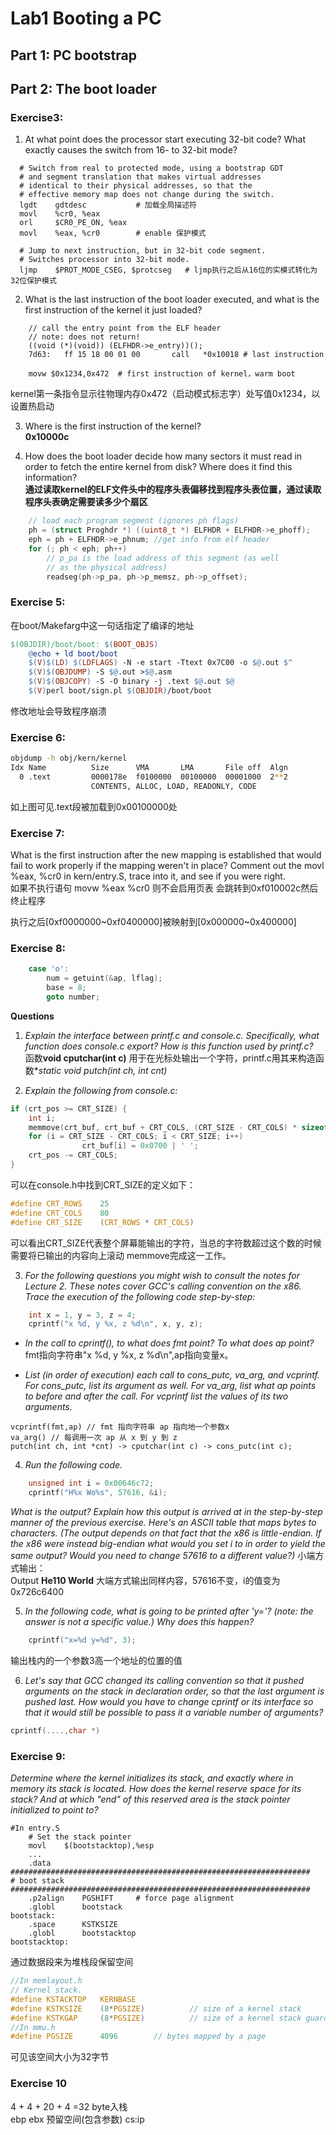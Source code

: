 # Lab1 Booting a PC
## Part 1: PC bootstrap
## Part 2: The boot loader
### Exercise3:
1. At what point does the processor start executing 32-bit code? What exactly causes the switch from 16- to 32-bit mode?
```
  # Switch from real to protected mode, using a bootstrap GDT
  # and segment translation that makes virtual addresses 
  # identical to their physical addresses, so that the 
  # effective memory map does not change during the switch.
  lgdt    gdtdesc           # 加载全局描述符
  movl    %cr0, %eax
  orl     $CR0_PE_ON, %eax
  movl    %eax, %cr0        # enable 保护模式
  
  # Jump to next instruction, but in 32-bit code segment.
  # Switches processor into 32-bit mode.
  ljmp    $PROT_MODE_CSEG, $protcseg   # ljmp执行之后从16位的实模式转化为32位保护模式
```

2. What is the last instruction of the boot loader executed, and what is the first instruction of the kernel it just loaded?

```
	// call the entry point from the ELF header
	// note: does not return!
	((void (*)(void)) (ELFHDR->e_entry))();
    7d63:	ff 15 18 00 01 00    	call   *0x10018 # last instruction

    movw $0x1234,0x472  # first instruction of kernel，warm boot
```
 kernel第一条指令显示往物理内存0x472（启动模式标志字）处写值0x1234，以设置热启动

3. Where is the first instruction of the kernel?   
    **0x10000c**

4. How does the boot loader decide how many sectors it must read in order to fetch the entire kernel from disk? Where does it find this information?  
**通过读取kernel的ELF文件头中的程序头表偏移找到程序头表位置，通过读取程序头表确定需要读多少个扇区**
```c
	// load each program segment (ignores ph flags)
	ph = (struct Proghdr *) ((uint8_t *) ELFHDR + ELFHDR->e_phoff);
	eph = ph + ELFHDR->e_phnum; //get info from elf header
	for (; ph < eph; ph++)
		// p_pa is the load address of this segment (as well
		// as the physical address)
		readseg(ph->p_pa, ph->p_memsz, ph->p_offset);
```

### Exercise 5:
在boot/Makefarg中这一句话指定了编译的地址
```makefile
$(OBJDIR)/boot/boot: $(BOOT_OBJS)
	@echo + ld boot/boot
	$(V)$(LD) $(LDFLAGS) -N -e start -Ttext 0x7C00 -o $@.out $^
	$(V)$(OBJDUMP) -S $@.out >$@.asm
	$(V)$(OBJCOPY) -S -O binary -j .text $@.out $@
	$(V)perl boot/sign.pl $(OBJDIR)/boot/boot
```
修改地址会导致程序崩溃

### Exercise 6:
```bash
objdump -h obj/kern/kernel
Idx Name          Size      VMA       LMA       File off  Algn
  0 .text         0000178e  f0100000  00100000  00001000  2**2
                  CONTENTS, ALLOC, LOAD, READONLY, CODE
```
如上图可见.text段被加载到0x00100000处


### Exercise 7:
What is the first instruction after the new mapping is established that would fail to work properly if the mapping weren't in place? Comment out the movl %eax, %cr0 in kern/entry.S, trace into it, and see if you were right.  
如果不执行语句 movw %eax %cr0
则不会启用页表
会跳转到0xf010002c然后终止程序

执行之后[0xf0000000~0xf0400000]被映射到[0x000000~0x400000]

### Exercise 8:
```c
    case 'o':
        num = getuint(&ap, lflag);
        base = 8;
        goto number;
```

**Questions**
1. *Explain the interface between printf.c and console.c. Specifically, what function does console.c export? How is this function used by printf.c?*    
    函数**void cputchar(int c)** 用于在光标处输出一个字符，printf.c用其来构造函数**static void putch(int ch, int *cnt)**

2. *Explain the following from console.c:*
```c
if (crt_pos >= CRT_SIZE) {
    int i;
    memmove(crt_buf, crt_buf + CRT_COLS, (CRT_SIZE - CRT_COLS) * sizeof(uint16_t));
    for (i = CRT_SIZE - CRT_COLS; i < CRT_SIZE; i++)
                crt_buf[i] = 0x0700 | ' ';
    crt_pos -= CRT_COLS;
}
```
可以在console.h中找到CRT_SIZE的定义如下：
```c
#define CRT_ROWS	25
#define CRT_COLS	80
#define CRT_SIZE	(CRT_ROWS * CRT_COLS)
```
可以看出CRT_SIZE代表整个屏幕能输出的字符，当总的字符数超过这个数的时候需要将已输出的内容向上滚动
memmove完成这一工作。

3. *For the following questions you might wish to consult the notes for Lecture 2. These notes cover GCC's calling convention on the x86.*
*Trace the execution of the following code step-by-step:*
```c
    int x = 1, y = 3, z = 4;
    cprintf("x %d, y %x, z %d\n", x, y, z);
```

* *In the call to cprintf(), to what does fmt point? To what does ap point?*  
fmt指向字符串"x %d, y %x, z %d\n",ap指向变量x。

* *List (in order of execution) each call to cons_putc, va_arg, and vcprintf. For cons_putc, list its argument as well. For va_arg, list what ap points to before and after the call. For vcprintf list the values of its two arguments.* 
```
vcprintf(fmt,ap) // fmt 指向字符串 ap 指向地一个参数x
va_arg() // 每调用一次 ap 从 x 到 y 到 z
putch(int ch, int *cnt) -> cputchar(int c) -> cons_putc(int c);
``` 



4. *Run the following code.*
```c
    unsigned int i = 0x00646c72;
    cprintf("H%x Wo%s", 57616, &i);
```
*What is the output? Explain how this output is arrived at in the step-by-step manner of the previous exercise. Here's an ASCII table that maps bytes to characters.*
*(The output depends on that fact that the x86 is little-endian. If the x86 were instead big-endian what would you set i to in order to yield the same output? Would you need to change 57616 to a different value?)*
小端方式输出：  
Output **He110 World**
大端方式输出同样内容，57616不变，i的值变为0x726c6400



5. *In the following code, what is going to be printed after 'y='? (note: the answer is not a specific value.) Why does this happen?*
```c
    cprintf("x=%d y=%d", 3);
```
输出栈内的一个参数3高一个地址的位置的值


6. *Let's say that GCC changed its calling convention so that it pushed arguments on the stack in declaration order, so that the last argument is pushed last. How would you have to change cprintf or its interface so that it would still be possible to pass it a variable number of arguments?*
```c
cprintf(....,char *)
```

### Exercise 9:
*Determine where the kernel initializes its stack, and exactly where in memory its stack is located. How does the kernel reserve space for its stack? And at which "end" of this reserved area is the stack pointer initialized to point to?*

```
#In entry.S
	# Set the stack pointer
	movl	$(bootstacktop),%esp
    ...
    .data
###################################################################
# boot stack
###################################################################
	.p2align	PGSHIFT		# force page alignment
	.globl		bootstack
bootstack:
	.space		KSTKSIZE
	.globl		bootstacktop   
bootstacktop:
```
通过数据段来为堆栈段保留空间
```c
//In memlayout.h
// Kernel stack.
#define KSTACKTOP	KERNBASE
#define KSTKSIZE	(8*PGSIZE)   		// size of a kernel stack
#define KSTKGAP		(8*PGSIZE)   		// size of a kernel stack guard
//In mmu.h
#define PGSIZE		4096		// bytes mapped by a page
```
可见该空间大小为32字节

### Exercise 10
4  + 4  +     20       + 4    =32 byte入栈   
ebp ebx 预留空间(包含参数) cs:ip

